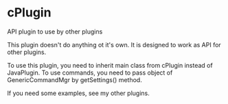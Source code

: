 cPlugin
=======

API plugin to use by other plugins

This plugin doesn't do anything ot it's own. It is designed to work as API for other plugins.

To use this plugin, you need to inherit main class from cPlugin instead of JavaPlugin.
To use commands, you need to pass object of GenericCommandMgr by getSettings() method.

If you need some examples, see my other plugins.
